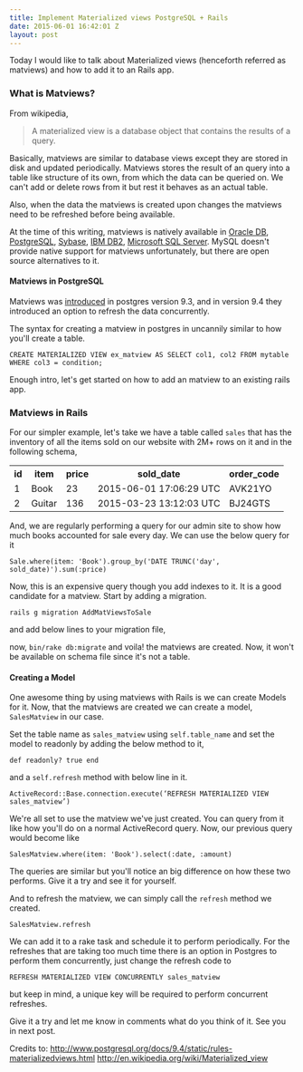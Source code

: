 ```yaml
---
title: Implement Materialized views PostgreSQL + Rails
date: 2015-06-01 16:42:01 Z
layout: post
---
```


Today I would like to talk about Materialized views (henceforth referred as matviews) and how to add it to an Rails app.

### What is Matviews?

From wikipedia,

> A materialized view is a database object that contains the results of a query.

Basically, matviews are similar to database views except they are stored in disk and updated periodically. Matviews stores the result of an query into a table like structure of its own, from which the data can be queried on. We can't add or delete rows from it but rest it behaves as an actual table.

Also, when the data the matviews is created upon changes the matviews need to be refreshed before being available.

At the time of this writing, matviews is natively available in [Oracle DB](http://docs.oracle.com/cd/B10501_01/server.920/a96567/repmview.htm), [PostgreSQL](http://www.postgresql.org/docs/9.3/static/rules-materializedviews.html), [Sybase](http://infocenter.sybase.com/help/index.jsp?topic=/com.sybase.infocenter.dc00269.1571/doc/html/bde1279401694270.html), [IBM DB2](http://www.ibm.com/developerworks/data/library/techarticle/dm-0509melnyk/), [Microsoft SQL Server](https://msdn.microsoft.com/library/ms191432.aspx). MySQL doesn't provide native support for matviews unfortunately, but there are open source alternatives to it.

#### Matviews in PostgreSQL

Matviews was [introduced](http://wiki.postgresql.org/wiki/Materialized_Views) in postgres version 9.3, and in version 9.4 they introduced an option to refresh the data concurrently.

The syntax for creating a matview in postgres in uncannily similar to how you'll create a table.

`CREATE MATERIALIZED VIEW ex_matview AS SELECT col1, col2 FROM mytable WHERE col3 = condition;`

Enough intro, let's get started on how to add an matview to an existing rails app.

### Matviews in Rails
For our simpler example, let's take we have a table called `sales` that has the inventory of all the items sold on our website with 2M+ rows on it and in the following schema,

<table>
  <tr>
    <th>id<br></th>
    <th>item</th>
    <th>price</th>
    <th>sold_date</th>
    <th>order_code</th>
  </tr>
  <tr>
    <td>1</td>
    <td>Book<br></td>
    <td>23</td>
    <td>2015-06-01 17:06:29 UTC</td>
    <td>AVK21YO</td>
  </tr>
  <tr>
    <td>2</td>
    <td>Guitar</td>
    <td>136<br></td>
    <td>2015-03-23 13:12:03 UTC</td>
    <td>BJ24GTS</td>
  </tr>
</table>


And, we are regularly performing a query for our admin site to show how much books accounted for sale every day. We can use the below query for it

`Sale.where(item: 'Book').group_by('DATE TRUNC('day', sold_date)').sum(:price)`

Now, this is an expensive query though you add indexes to it. It is a good candidate for a matview. Start by adding a migration.

`rails g migration AddMatViewsToSale`

and add below lines to your migration file,

<script src="https://gist.github.com/avinoth/a0b77f2970e230b5f7d4.js"></script>

now, `bin/rake db:migrate` and voila! the matviews are created. Now, it won't be available on schema file since it's not a table.

#### Creating a Model
One awesome thing by using matviews with Rails is we can create Models for it. Now, that the matviews are created we can create a model, `SalesMatview` in our case.

Set the table name as `sales_matview` using `self.table_name` and set the model to readonly by adding the below method to it,

`def readonly?
  true
end`

and a `self.refresh` method with below line in it.

`ActiveRecord::Base.connection.execute(‘REFRESH MATERIALIZED VIEW sales_matview’)`

We're all set to use the matview we've just created. You can query from it like how you'll do on a normal ActiveRecord query. Now, our previous query would become like

`SalesMatview.where(item: 'Book').select(:date, :amount)`

The queries are similar but you'll notice an big difference on how these two performs. Give it a try and see it for yourself.

And to refresh the matview, we can simply call the `refresh` method we created.

`SalesMatview.refresh`

We can add it to a rake task and schedule it to perform periodically. For the refreshes that are taking too much time there is an option in Postgres to perform them concurrently, just change the refresh code to

`REFRESH MATERIALIZED VIEW CONCURRENTLY sales_matview`

but keep in mind, a unique key will be required to perform concurrent refreshes.

Give it a try and let me know in comments what do you think of it. See you in next post.

Credits to:
http://www.postgresql.org/docs/9.4/static/rules-materializedviews.html
http://en.wikipedia.org/wiki/Materialized_view


